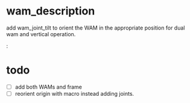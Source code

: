 # wam_description

add wam_joint_tilt to orient the WAM in the appropriate position for dual wam and vertical operation.

:
# todo 
- [ ] add both WAMs and frame
- [ ] reorient origin with macro instead adding joints.
